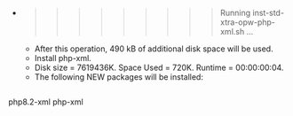 * >>>>>>>>> Running inst-std-xtra-opw-php-xml.sh ...
  * After this operation, 490 kB of additional disk space will be used.
  * Install php-xml.
  * Disk size = 7619436K. Space Used = 720K. Runtime = 00:00:00:04.
  * The following NEW packages will be installed:
  ```bash
php8.2-xml php-xml
  ```
